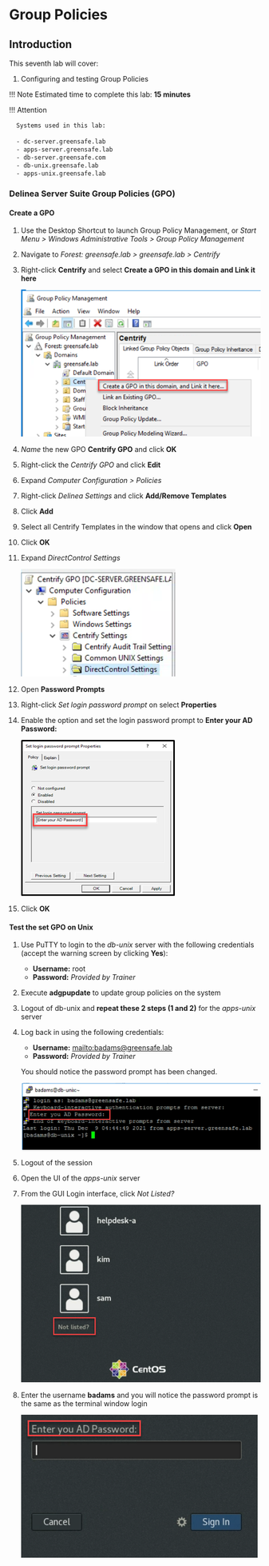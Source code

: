 # Group Policies

## Introduction

This seventh lab will cover:

1. Configuring and testing Group Policies

!!! Note
      Estimated time to complete this lab: **15 minutes**


!!! Attention

      Systems used in this lab:

      - dc-server.greensafe.lab
      - apps-server.greensafe.lab
      - db-server.greensafe.com
      - db-unix.greensafe.lab
      - apps-unix.greensafe.lab


### Delinea Server Suite Group Policies (GPO)

#### Create a GPO

01. Use the Desktop Shortcut to launch Group Policy Management, or *Start Menu > Windows Administrative Tools > Group Policy Management*

02. Navigate to *Forest: greensafe.lab > greensafe.lab > Centrify*

03. Right-click **Centrify** and select **Create a GPO in this domain and Link it here**

    ![](images/lab-001.png)

04. *Name* the new GPO **Centrify GPO** and click **OK**

05. Right-click the *Centrify GPO* and click **Edit**

06. Expand *Computer Configuration > Policies*

07. Right-click *Delinea Settings* and click **Add/Remove Templates**

08. Click **Add**

09. Select all Centrify Templates in the window that opens and click **Open**

10. Click **OK**

11. Expand *DirectControl Settings*

    ![](images/lab-002.png)

12. Open **Password Prompts**

13. Right-click *Set login password prompt* on select **Properties**

14. Enable the option and set the login password prompt to **Enter your AD Password:**

    ![](images/lab-003.png)

15. Click **OK**

#### Test the set GPO on Unix

1. Use PuTTY to login to the *db-unix* server with the following credentials (accept the warning screen by clicking **Yes**):

      - **Username:** root
      - **Password:** *Provided by Trainer*

2. Execute **adgpupdate** to update group policies on the system

3. Logout of db-unix and **repeat these 2 steps (1 and 2)** for the *apps-unix* server

4. Log back in using the following credentials:

      - **Username:** <mailto:badams@greensafe.lab>
      - **Password:** *Provided by Trainer*

      You should notice the password prompt has been changed.

      ![](images/lab-004.png)

5. Logout of the session

6. Open the UI of the *apps-unix* server

7. From the GUI Login interface, click *Not Listed?*

      ![](images/lab-005.png)

8. Enter the username **badams** and you will notice the password prompt is the same as the terminal window login

      ![](images/lab-006.png)